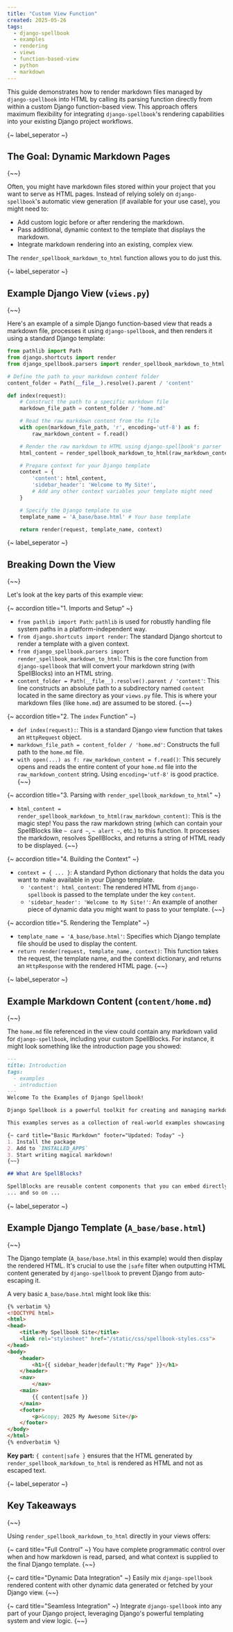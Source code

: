 ```yaml
---
title: "Custom View Function"
created: 2025-05-26
tags:
  - django-spellbook
  - examples
  - rendering
  - views
  - function-based-view
  - python
  - markdown
---
```


This guide demonstrates how to render markdown files managed by `django-spellbook` into HTML by calling its parsing function directly from within a custom Django function-based view. This approach offers maximum flexibility for integrating `django-spellbook`'s rendering capabilities into your existing Django project workflows.

{~ label_seperator ~}
## The Goal: Dynamic Markdown Pages
{~~}

Often, you might have markdown files stored within your project that you want to serve as HTML pages. Instead of relying solely on `django-spellbook`'s automatic view generation (if available for your use case), you might need to:

* Add custom logic before or after rendering the markdown.
* Pass additional, dynamic context to the template that displays the markdown.
* Integrate markdown rendering into an existing, complex view.

The `render_spellbook_markdown_to_html` function allows you to do just this.

{~ label_seperator ~}
## Example Django View (`views.py`)
{~~}

Here's an example of a simple Django function-based view that reads a markdown file, processes it using `django-spellbook`, and then renders it using a standard Django template:

```python
from pathlib import Path
from django.shortcuts import render
from django_spellbook.parsers import render_spellbook_markdown_to_html

# Define the path to your markdown content folder
content_folder = Path(__file__).resolve().parent / 'content'

def index(request):
    # Construct the path to a specific markdown file
    markdown_file_path = content_folder / 'home.md'

    # Read the raw markdown content from the file
    with open(markdown_file_path, 'r', encoding='utf-8') as f:
        raw_markdown_content = f.read()

    # Render the raw markdown to HTML using django-spellbook's parser
    html_content = render_spellbook_markdown_to_html(raw_markdown_content)

    # Prepare context for your Django template
    context = {
        'content': html_content,
        'sidebar_header': 'Welcome to My Site!',
        # Add any other context variables your template might need
    }

    # Specify the Django template to use
    template_name = 'A_base/base.html' # Your base template

    return render(request, template_name, context)
```

{~ label_seperator ~}
## Breaking Down the View
{~~}

Let's look at the key parts of this example view:

{~ accordion title="1. Imports and Setup" ~}
* `from pathlib import Path`: `pathlib` is used for robustly handling file system paths in a platform-independent way.
* `from django.shortcuts import render`: The standard Django shortcut to render a template with a given context.
* `from django_spellbook.parsers import render_spellbook_markdown_to_html`: This is the core function from `django-spellbook` that will convert your markdown string (with SpellBlocks) into an HTML string.
* `content_folder = Path(__file__).resolve().parent / 'content'`: This line constructs an absolute path to a subdirectory named `content` located in the same directory as your `views.py` file. This is where your markdown files (like `home.md`) are assumed to be stored.
{~~}

{~ accordion title="2. The `index` Function" ~}
* `def index(request):`: This is a standard Django view function that takes an `HttpRequest` object.
* `markdown_file_path = content_folder / 'home.md'`: Constructs the full path to the `home.md` file.
* `with open(...) as f: raw_markdown_content = f.read()`: This securely opens and reads the entire content of your `home.md` file into the `raw_markdown_content` string. Using `encoding='utf-8'` is good practice.
{~~}

{~ accordion title="3. Parsing with `render_spellbook_markdown_to_html`" ~}
* `html_content = render_spellbook_markdown_to_html(raw_markdown_content)`: This is the magic step! You pass the raw markdown string (which can contain your SpellBlocks like `~ card ~`, `~ alert ~`, etc.) to this function. It processes the markdown, resolves SpellBlocks, and returns a string of HTML ready to be displayed.
{~~}

{~ accordion title="4. Building the Context" ~}
* `context = { ... }`: A standard Python dictionary that holds the data you want to make available in your Django template.
    * `'content': html_content`: The rendered HTML from `django-spellbook` is passed to the template under the key `content`.
    * `'sidebar_header': 'Welcome to My Site!'`: An example of another piece of dynamic data you might want to pass to your template.
{~~}

{~ accordion title="5. Rendering the Template" ~}
* `template_name = 'A_base/base.html'`: Specifies which Django template file should be used to display the content.
* `return render(request, template_name, context)`: This function takes the request, the template name, and the context dictionary, and returns an `HttpResponse` with the rendered HTML page.
{~~}

{~ label_seperator ~}
## Example Markdown Content (`content/home.md`)
{~~}

The `home.md` file referenced in the view could contain any markdown valid for `django-spellbook`, including your custom SpellBlocks. For instance, it might look something like the introduction page you showed:

```markdown
---
title: Introduction
tags:
  - examples
  - introduction
---
Welcome To the Examples of Django Spellbook!

Django Spellbook is a powerful toolkit for creating and managing markdown-based content in your Django projects. It's designed to be simple, flexible, and easy to use, with a focus on maintainability and extensibility.

This examples serves as a collection of real-world examples showcasing the capabilities of Django Spellbook. It's a great resource for learning how to use Django Spellbook and exploring its features.

{~ card title="Basic Markdown" footer="Updated: Today" ~}
1. Install the package
2. Add to `INSTALLED_APPS`
3. Start writing magical markdown!
{~~}

## What Are SpellBlocks?

SpellBlocks are reusable content components that you can embed directly in your markdown files. They work like Django template tags but are designed specifically for enhancing your documentation.
... and so on ...
```

{~ label_seperator ~}
## Example Django Template (`A_base/base.html`)
{~~}

The Django template (`A_base/base.html` in this example) would then display the rendered HTML. It's crucial to use the `|safe` filter when outputting HTML content generated by `django-spellbook` to prevent Django from auto-escaping it.

A very basic `A_base/base.html` might look like this:

```html
{% verbatim %}
<!DOCTYPE html>
<html>
<head>
    <title>My Spellbook Site</title>
    <link rel="stylesheet" href="/static/css/spellbook-styles.css">
</head>
<body>
    <header>
        <h1>{{ sidebar_header|default:"My Page" }}</h1>
    </header>
    <nav>
        </nav>
    <main>
        {{ content|safe }}
    </main>
    <footer>
        <p>&copy; 2025 My Awesome Site</p>
    </footer>
</body>
</html>
{% endverbatim %}
```

**Key part:** `{ content|safe }` ensures that the HTML generated by `render_spellbook_markdown_to_html` is rendered as HTML and not as escaped text.

{~ label_seperator ~}
## Key Takeaways
{~~}

Using `render_spellbook_markdown_to_html` directly in your views offers:

{~ card title="Full Control" ~}
You have complete programmatic control over when and how markdown is read, parsed, and what context is supplied to the final Django template.
{~~}

{~ card title="Dynamic Data Integration" ~}
Easily mix `django-spellbook` rendered content with other dynamic data generated or fetched by your Django view.
{~~}

{~ card title="Seamless Integration" ~}
Integrate `django-spellbook` into any part of your Django project, leveraging Django's powerful templating system and view logic.
{~~}